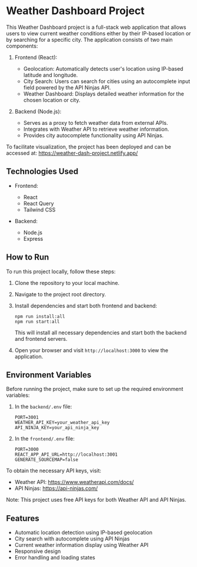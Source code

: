 # Weather Dashboard Project

This Weather Dashboard project is a full-stack web application that allows users to view current weather conditions either by their IP-based location or by searching for a specific city. The application consists of two main components:

1. Frontend (React):
   - Geolocation: Automatically detects user's location using IP-based latitude and longitude.
   - City Search: Users can search for cities using an autocomplete input field powered by the API Ninjas API.
   - Weather Dashboard: Displays detailed weather information for the chosen location or city.

2. Backend (Node.js):
   - Serves as a proxy to fetch weather data from external APIs.
   - Integrates with Weather API to retrieve weather information.
   - Provides city autocomplete functionality using API Ninjas.

To facilitate visualization, the project has been deployed and can be accessed at: https://weather-dash-project.netlify.app/

## Technologies Used

- Frontend:
  - React
  - React Query
  - Tailwind CSS

- Backend:
  - Node.js
  - Express

## How to Run

To run this project locally, follow these steps:

1. Clone the repository to your local machine.

2. Navigate to the project root directory.

3. Install dependencies and start both frontend and backend:
   ```
   npm run install:all
   npm run start:all
   ```

   This will install all necessary dependencies and start both the backend and frontend servers.

4. Open your browser and visit `http://localhost:3000` to view the application.

## Environment Variables

Before running the project, make sure to set up the required environment variables:

1. In the `backend/.env` file:
   ```
   PORT=3001
   WEATHER_API_KEY=your_weather_api_key
   API_NINJA_KEY=your_api_ninja_key
   ```

2. In the `frontend/.env` file:
   ```
   PORT=3000
   REACT_APP_API_URL=http://localhost:3001
   GENERATE_SOURCEMAP=false
   ```

To obtain the necessary API keys, visit:
- Weather API: https://www.weatherapi.com/docs/
- API Ninjas: https://api-ninjas.com/

Note: This project uses free API keys for both Weather API and API Ninjas.

## Features

- Automatic location detection using IP-based geolocation
- City search with autocomplete using API Ninjas
- Current weather information display using Weather API
- Responsive design
- Error handling and loading states
